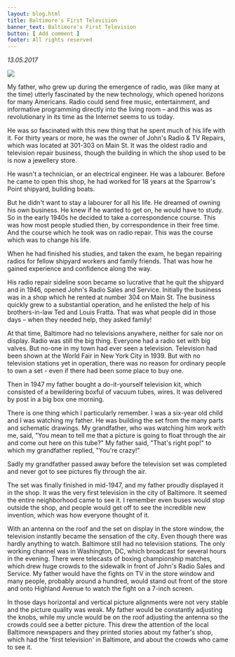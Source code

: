 ```yaml
---
layout: blog.html
title: Baltimore's First Television
banner_text: Baltimore's First Television
button: [ Add comment ]
footer: All rights reserved
---
```


_13.05.2017_

<right>![](../../assets/images/blog-image-baltimore.jpg)</right>

My father, who grew up during the emergence of radio, was (like many at the time) utterly fascinated by the new technology, which opened horizons for many Americans. Radio could send free music, entertainment, and informative programming directly into the living room – and this was as revolutionary in its time as the Internet seems to us today.

He was so fascinated with this new thing that he spent much of his life with it. For thirty years or more, he was the owner of John's Radio & TV Repairs, which was located at 301-303 on Main St. It was the oldest radio and television repair business, though the building in which the shop used to be is now a jewellery store.

He wasn't a technician, or an electrical engineer. He was a labourer. Before he came to open this shop, he had worked for 18 years at the Sparrow's Point shipyard, building boats.

But he didn't want to stay a labourer for all his life. He dreamed of owning his own business. He knew if he wanted to get on, he would have to study. So in the early 1940s he decided to take a correspondence course. This was how most people studied then, by correspondence in their free time. And the course which he took was on radio repair. This was the course which was to change his life.

When he had finished his studies, and taken the exam, he began repairing radios for fellow shipyard workers and family friends. That was how he gained experience and confidence along the way.

His radio repair sideline soon became so lucrative that he quit the shipyard and in 1946, opened John's Radio Sales and Service. Initially the business was in a shop which he rented at number 304 on Main St. The business quickly grew to a substantial operation, and he enlisted the help of his brothers-in-law Ted and Louis Fratta. That was what people did in those days – when they needed help, they asked family!

At that time, Baltimore had no televisions anywhere, neither for sale nor on display. Radio was still the big thing. Everyone had a radio set with big valves. But no-one in my town had ever seen a television. Television had been shown at the World Fair in New York City in 1939\. But with no television stations yet in operation, there was no reason for ordinary people to own a set - even if there had been some place to buy one.

Then in 1947 my father bought a do-it-yourself television kit, which consisted of a bewildering boxful of vacuum tubes, wires. It was delivered by post in a big box one morning.

There is one thing which I particularly remember. I was a six-year old child and I was watching my father. He was building the set from the many parts and schematic drawings. My grandfather, who was watching him work with me, said, "You mean to tell me that a picture is going to float through the air and come out here on this tube?" My father said, "That's right pop!" to which my grandfather replied, "You're crazy!"

Sadly my grandfather passed away before the television set was completed and never got to see pictures fly through the air.

The set was finally finished in mid-1947, and my father proudly displayed it in the shop. It was the very first television in the city of Baltimore. It seemed the entire neighborhood came to see it. I remember even buses would stop outside the shop, and people would get off to see the incredible new invention, which was how everyone thought of it.

With an antenna on the roof and the set on display in the store window, the television instantly became the sensation of the city. Even though there was hardly anything to watch. Baltimore still had no television stations. The only working channel was in Washington, DC, which broadcast for several hours in the evening. There were telecasts of boxing championship matches, which drew huge crowds to the sidewalk in front of John's Radio Sales and Service. My father would have the fights on TV in the store window and many people, probably around a hundred, would stand out front of the store and onto Highland Avenue to watch the fight on a 7-inch screen.

In those days horizontal and vertical picture alignments were not very stable and the picture quality was weak. My father would be constantly adjusting the knobs, while my uncle would be on the roof adjusting the antenna so the crowds could see a better picture. This drew the attention of the local Baltimore newspapers and they printed stories about my father's shop, which had the 'first television' in Baltimore, and about the crowds who came to see it.
